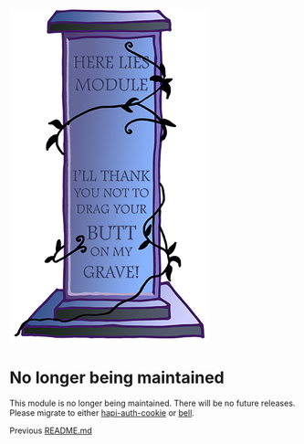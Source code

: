 ![RIP](https://github.com/arb/travelogue/raw/dep/images/rip.png)

# No longer being maintained
This module is no longer being maintained. There will be no future releases. Please migrate to either [hapi-auth-cookie](https://github.com/hapijs/hapi-auth-cookie) or [bell](https://github.com/hapijs/bell).

Previous [README.md](https://github.com/hapijs/travelogue/blob/v2.0.1/README.md)
